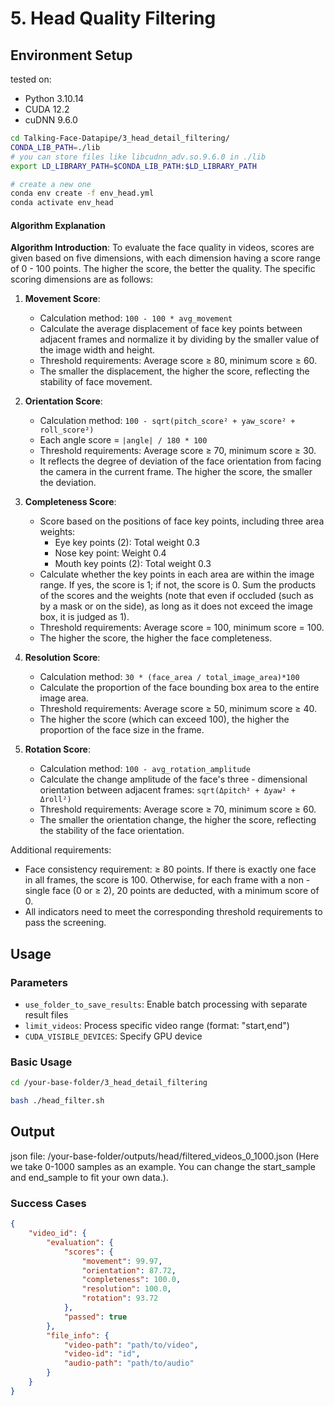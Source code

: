 # 5. Head Quality Filtering

## Environment Setup

tested on:
- Python 3.10.14
- CUDA 12.2
- cuDNN 9.6.0

``` bash
cd Talking-Face-Datapipe/3_head_detail_filtering/
CONDA_LIB_PATH=./lib
# you can store files like libcudnn_adv.so.9.6.0 in ./lib
export LD_LIBRARY_PATH=$CONDA_LIB_PATH:$LD_LIBRARY_PATH
```

```bash
# create a new one
conda env create -f env_head.yml
conda activate env_head
```




#### Algorithm Explanation

**Algorithm Introduction**:
To evaluate the face quality in videos, scores are given based on five dimensions, with each dimension having a score range of 0 - 100 points. The higher the score, the better the quality. The specific scoring dimensions are as follows:

1. **Movement Score**:
    - Calculation method: `100 - 100 * avg_movement`
    - Calculate the average displacement of face key points between adjacent frames and normalize it by dividing by the smaller value of the image width and height.
    - Threshold requirements: Average score ≥ 80, minimum score ≥ 60.
    - The smaller the displacement, the higher the score, reflecting the stability of face movement.

2. **Orientation Score**:
    - Calculation method: `100 - sqrt(pitch_score² + yaw_score² + roll_score²)`
    - Each angle score = `|angle| / 180 * 100`
    - Threshold requirements: Average score ≥ 70, minimum score ≥ 30.
    - It reflects the degree of deviation of the face orientation from facing the camera in the current frame. The higher the score, the smaller the deviation.

3. **Completeness Score**:
    - Score based on the positions of face key points, including three area weights:
        * Eye key points (2): Total weight 0.3
        * Nose key point: Weight 0.4
        * Mouth key points (2): Total weight 0.3
    - Calculate whether the key points in each area are within the image range. If yes, the score is 1; if not, the score is 0. Sum the products of the scores and the weights (note that even if occluded (such as by a mask or on the side), as long as it does not exceed the image box, it is judged as 1).
    - Threshold requirements: Average score = 100, minimum score = 100.
    - The higher the score, the higher the face completeness.

4. **Resolution Score**:
    - Calculation method: `30 * (face_area / total_image_area)*100`
    - Calculate the proportion of the face bounding box area to the entire image area.
    - Threshold requirements: Average score ≥ 50, minimum score ≥ 40.
    - The higher the score (which can exceed 100), the higher the proportion of the face size in the frame.

5. **Rotation Score**:
    - Calculation method: `100 - avg_rotation_amplitude`
    - Calculate the change amplitude of the face's three - dimensional orientation between adjacent frames: `sqrt(Δpitch² + Δyaw² + Δroll²)`
    - Threshold requirements: Average score ≥ 70, minimum score ≥ 60.
    - The smaller the orientation change, the higher the score, reflecting the stability of the face orientation.

Additional requirements:
- Face consistency requirement: ≥ 80 points. If there is exactly one face in all frames, the score is 100. Otherwise, for each frame with a non - single face (0 or ≥ 2), 20 points are deducted, with a minimum score of 0.
- All indicators need to meet the corresponding threshold requirements to pass the screening.


## Usage

### Parameters
- `use_folder_to_save_results`: Enable batch processing with separate result files
- `limit_videos`: Process specific video range (format: "start,end")
- `CUDA_VISIBLE_DEVICES`: Specify GPU device

### Basic Usage
```bash
cd /your-base-folder/3_head_detail_filtering

bash ./head_filter.sh
```


## Output 
json file: /your-base-folder/outputs/head/filtered_videos_0_1000.json (Here we take 0-1000 samples as an example. You can change the start_sample and end_sample to fit your own data.).

### Success Cases
```json
{
    "video_id": {
        "evaluation": {
            "scores": {
                "movement": 99.97,
                "orientation": 87.72,
                "completeness": 100.0,
                "resolution": 100.0,
                "rotation": 93.72
            },
            "passed": true
        },
        "file_info": {
            "video-path": "path/to/video",
            "video-id": "id",
            "audio-path": "path/to/audio"
        }
    }
}
```


